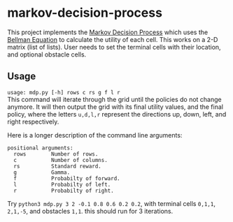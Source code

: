 # markov-decision-process
This project implements the [Markov Decision Process](https://en.wikipedia.org/wiki/Markov_decision_process) which uses the [Bellman Equation](https://en.wikipedia.org/wiki/Bellman_equation) to calculate the utility of each cell. This works on a 2-D matrix (list of lists). User needs to set the terminal cells with their location, and optional obstacle cells.

## Usage
`usage: mdp.py [-h] rows c rs g f l r`  
This command will iterate through the grid until the policies do not change anymore. It will then output the grid with its final utility values, and the final policy, where the letters `u,d,l,r` represent the directions up, down, left, and right respectively.

Here is a longer description of the command line arguments:
```
positional arguments:
  rows        Number of rows.
  c           Number of columns.
  rs          Standard reward.
  g           Gamma.
  f           Probabilty of forward.
  l           Probabilty of left.
  r           Probabilty of right.
  ```  
Try `python3 mdp.py 3 2 -0.1 0.8 0.6 0.2 0.2`, with terminal cells `0,1,1`, `2,1,-5`, and obstacles `1,1`. this should run for 3 iterations.
